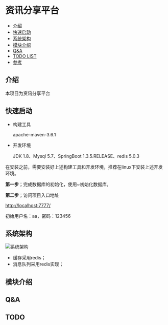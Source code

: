 
# 资讯分享平台

- [介绍](#介绍)
- [快速启动](#快速启动)
- [系统架构](#系统架构)
- [模块介绍](#模块介绍)
- [Q&A](#Q&A)
- [TODO LIST](#TODO)
- [参考](#参考)

## 介绍

本项目为资讯分享平台


## 快速启动

- 构建工具

  apache-maven-3.6.1

- 开发环境

  JDK 1.8、Mysql 5.7、SpringBoot 1.3.5.RELEASE、redis 5.0.3

在安装之前，需要安装好上述构建工具和开发环境，推荐在linux下安装上述开发环境。

**第一步**；完成数据库的初始化，使用~初始化数据库。

**第二步**；访问项目入口地址

<http://localhost:7777/>

初始用户名：aa，密码：123456

## 系统架构

![系统架构](doc/assets/系统架构.png)

- 缓存采用redis；
- 消息队列采用redis实现；

## 模块介绍



## Q&A



## TODO

